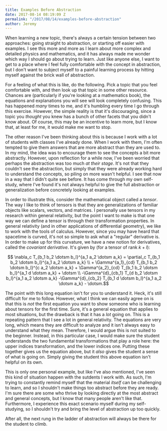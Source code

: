 ```yaml
---
title: Examples Before Abstraction
date: 2017-08-14 08:19:09 Z
permalink: "/2017/08/14/examples-before-abstraction"
author: Jeremy
---
```


When learning a new topic, there's always a certain tension between two approaches: going straight to abstraction, or starting off easier with examples. I see this more and more as I learn about more complex and detailed physics and mathematics, and it has always made me wonder which way I should go about trying to learn. Just like anyone else, I want to get to a place where I feel fully comfortable with the concept in abstraction, but I don't want to subject myself to a painful learning process by hitting myself against the brick wall of abstraction.

For a feeling of what this is like, do the following. Pick a topic that you feel comfortable with, and then look up that topic in some other resource. Chances are (particularly if you're looking at a mathematics book), the equations and explanations you will see will look completely confusing. This has happened *many* times to me, and it's humbling every time I go through this exercise. However, the simple reality is that it's discouraging, since a topic you *thought* you knew has a bunch of other facets that you didn't know about. Of course, this may be an incentive to learn more, but I know that, at least for me, it would make me want to stop.

The other reason I've been thinking about this is because I work with a lot of students with classes I've already done. When I work with them, I'm often tempted to give them answers that are more abstract than they are used to. In my mind, the idea was to encourage them to see the concepts a bit more abstractly. However, upon reflection for a while now, I've been worried that perhaps the abstraction was too much *at their stage*. It's not that they couldn't see the abstraction, but simply that they were already working hard to understand the concepts, so piling on more wasn't helpful. I see that now in a way that I didn't quite see before. It has come through my own self-study, where I've found it's not always helpful to give the full abstraction or generalization before concretely looking at examples.

In order to illustrate this, consider the mathematical object called a *tensor*. The way I like to think of tensors is that they are generalizations of familiar objects like scalars, vectors, and matrices. I personally use tensors in my research within general relativity, but the point I want to make is that one way we can define a tensor is through their transformation properties. In general relativity (and in other applications of differential geometry), we like to work with the tools of calculus. However, since you may have heard that spacetime is curved, it's not so simple to ask what a "regular" derivative is. In order to make up for this curvature, we have a new notion for derivatives, called the *covariant derivative*. It's given by (for a tensor of rank $k + l$):

$$ \nabla_c T_{b_1 b_2 \dotsm b_l}^{a_1 a_2 \dotsm a_k} = \partial_c T_{b_1 b_2 \dotsm b_l}^{a_1 a_2 \dotsm a_k} \\ + \Gamma^{a_1}_{cd} T_{b_1 b_2 \dotsm b_l}^{c a_2 \dotsm a_k} + \Gamma^{a_2}_{cd} T_{b_1 b_2 \dotsm b_l}^{a_1 d \dotsm a_k} + \dotsm \\ -\Gamma^{d}_{cb_1} T_{d b_2 \dotsm b_l}^{a_1 a_2 \dotsm a_k} -\Gamma^{d}_{cb_2} T_{b_1 d \dotsm b_l}^{a_1 a_2 \dotsm a_k} - \dotsm.$$

The point with this long equation isn't for you to understand it. Heck, it's still difficult for me to follow. However, what I think we can easily agree on is that this is *not* the first equation you want to show someone who is learning about tensors for the first time. Sure, it's a general equation that applies to most situations, but the drawback is that it has a *lot* going on. This is a repeating pattern that I see a lot in general relativity. The equations are very long, which means they are difficult to analyze and it isn't always easy to understand what they mean. Therefore, I would argue this is not suited to the beginner. Instead, in this particular case, I would make sure the student understands the two fundamental transformations that play a role here: the upper indices transformation, and the lower indices one. Putting these together gives us the equation above, but it *also* gives the student a sense of what is going on. Simply giving the student this above equation isn't helpful on its own.

This is only one personal example, but like I've also mentioned, I've seen this kind of situation happen with the sutdents I work with. As such, I'm trying to constantly remind myself that the material *itself* can be challenging to learn, and so I shouldn't make things too abstract before they are ready. I'm sure there are some who thrive by looking directly at the most abstract and general concepts, but I know that many people aren't like that. Furthermore, I experience this exact scenario myself during my self-studying, so I shouldn't try and bring the level of abstraction up too quickly.

After all, the next rung in the ladder of abstraction will always be there for the student to climb.
